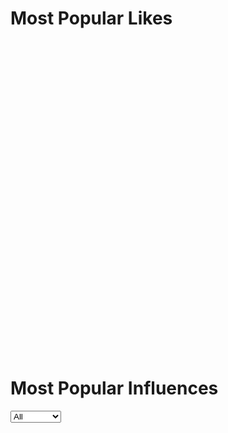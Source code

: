 # Most Popular Likes
<div class="barChart" data-url="data/mostPopularLikes.json" style="width: 900px; height: 500px;"></div>

# Most Popular Influences
<select name="Genre" class="genreSelect" chart-id="mostpopularinfluences">
    <option value="All">All</option>
    <option value="Dance">Dance</option>
    <option value="Electronic">Electronic</option>
    <option value="HipHop">HipHop</option>
    <option value="Indie">Indie</option>
    <option value="Metal">Metal</option>
    <option value="Pop">Pop</option>
    <option value="Punk">Punk</option>
    <option value="Rock">Rock</option>
    <option value="Roots">Roots</option>
</select>
<div id="mostpopularinfluences" class="barChart" data-url="data/mostPopularInfluences.json" style="width: 900px; height: 500px;"></div>